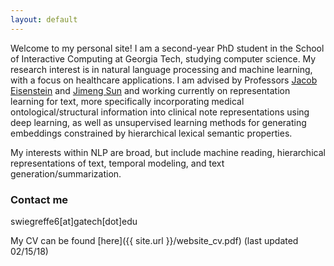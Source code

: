 ```yaml
---
layout: default
---
```


Welcome to my personal site! I am a second-year PhD student in the School of Interactive Computing at Georgia Tech, studying computer science. My research interest is in natural language processing and machine learning, with a focus on healthcare applications. I am advised by Professors [Jacob Eisenstein](https://www.cc.gatech.edu/~jeisenst/)
 and [Jimeng Sun](http://www.sunlab.org/) and working currently on representation learning for text, more specifically incorporating medical ontological/structural information into clinical note representations using deep learning, as well as unsupervised learning methods for generating embeddings constrained by hierarchical lexical semantic properties.
 
My interests within NLP are broad, but include machine reading, hierarchical representations of text, temporal modeling, and text generation/summarization.

### Contact me

swiegreffe6[at]gatech[dot]edu

My CV can be found [here]({{ site.url }}/website_cv.pdf) (last updated 02/15/18)
